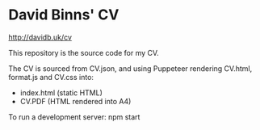 # David Binns' CV

http://davidb.uk/cv

This repository is the source code for my CV.

The CV is sourced from CV.json, and using Puppeteer rendering CV.html, format.js and CV.css into:

- index.html (static HTML)
- CV.PDF (HTML rendered into A4)

To run a development server:
npm start